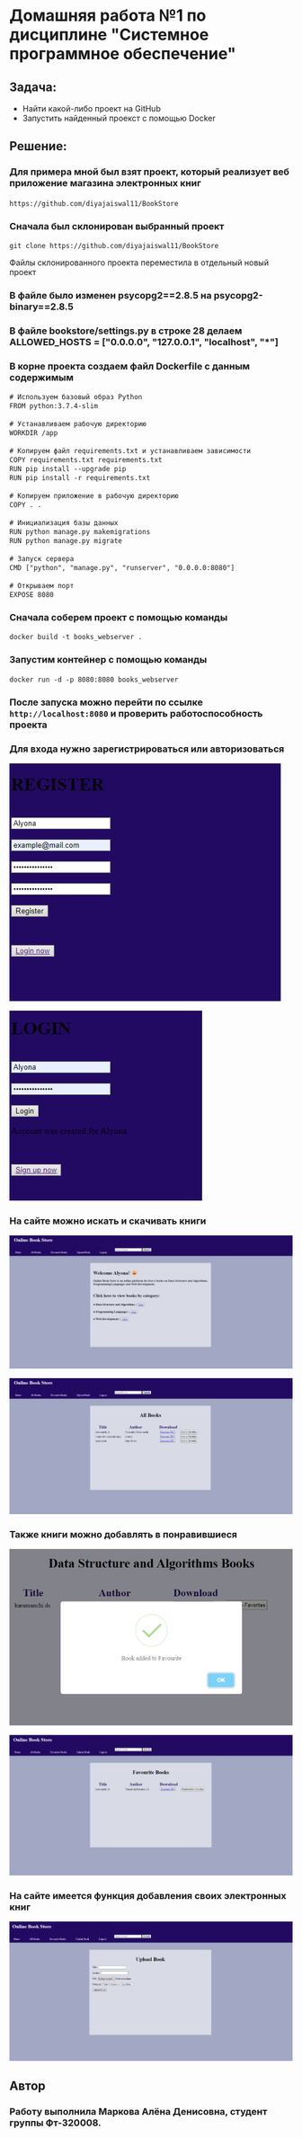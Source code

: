 # Домашняя работа №1 по дисциплине "Системное программное обеспечение"

## Задача:
- Найти какой-либо проект на GitHub
- Запустить найденный проекст с помощью Docker

## Решение:

### Для примера мной был взят проект, который реализует веб приложение магазина электронных книг
`https://github.com/diyajaiswal11/BookStore`

### Сначала был склонирован выбранный проект
```
git clone https://github.com/diyajaiswal11/BookStore
```
Файлы склонированного проекта переместила в отдельный новый проект

### В файле было изменен psycopg2==2.8.5 на psycopg2-binary==2.8.5

### В файле bookstore/settings.py в строке 28 делаем ALLOWED_HOSTS = ["0.0.0.0", "127.0.0.1", "localhost", "*"]

### В корне проекта создаем файл Dockerfile с данным содержимым
```
# Используем базовый образ Python
FROM python:3.7.4-slim

# Устанавливаем рабочую директорию
WORKDIR /app

# Копируем файл requirements.txt и устанавливаем зависимости
COPY requirements.txt requirements.txt
RUN pip install --upgrade pip
RUN pip install -r requirements.txt

# Копируем приложение в рабочую директорию
COPY . .

# Инициализация базы данных
RUN python manage.py makemigrations
RUN python manage.py migrate

# Запуск сервера
CMD ["python", "manage.py", "runserver", "0.0.0.0:8080"]

# Открываем порт
EXPOSE 8080
```

### Сначала соберем проект с помощью команды
```
docker build -t books_webserver .
```

### Запустим контейнер с помощью команды
```
docker run -d -p 8080:8080 books_webserver
```

### После запуска можно перейти по ссылке `http://localhost:8080` и проверить работоспособность проекта

### Для входа нужно зарегистрироваться или авторизоваться

![Регистрация](https://github.com/rottenpearr/SPO_homework_1/blob/master/example/1.png)

![Авторизация](https://github.com/rottenpearr/SPO_homework_1/blob/master/example/2.png)

### На сайте можно искать и скачивать книги

![Главная](https://github.com/rottenpearr/SPO_homework_1/blob/master/example/3.png)

![Раздел "Все книги"](https://github.com/rottenpearr/SPO_homework_1/blob/master/example/4.png)

### Также книги можно добавлять в понравившиеся

![Добавление в понравившиеся](https://github.com/rottenpearr/SPO_homework_1/blob/master/example/5.png)

![Раздел понравившихся](https://github.com/rottenpearr/SPO_homework_1/blob/master/example/6.png)

### На сайте имеется функция добавления своих электронных книг

![Добавление своей книги](https://github.com/rottenpearr/SPO_homework_1/blob/master/example/7.png)

## Автор

### Работу выполнила Маркова Алёна Денисовна, студент группы Фт-320008.
